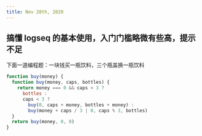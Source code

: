 ```yaml
---
title: Nov 28th, 2020
---
```


## 搞懂 logseq 的基本使用，入门门槛略微有些高，提示不足
下面一道编程题：一块钱买一瓶饮料，三个瓶盖换一瓶饮料
```js
function buy(money) {
  function buy(money, caps, bottles) {
    return money === 0 && caps < 3 ? 
      bottles : 
      caps < 3 ? 
        buy(0, caps + money, bottles + money) : 
        buy(money + caps / 3 | 0, caps % 3, bottles)
  }
  return buy(money, 0, 0)
}
```
